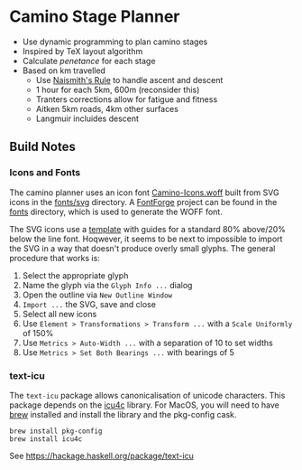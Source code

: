 # Camino Stage Planner

* Use dynamic programming to plan camino stages
* Inspired by TeX layout algorithm
* Calculate *penetance* for each stage
* Based on km travelled
  * Use [Naismith's Rule](https://en.wikipedia.org/wiki/Naismith%27s_rule) to handle ascent and descent
  * 1 hour for each 5km, 600m (reconsider this)
  * Tranters corrections allow for fatigue and fitness
  * Aitken 5km roads, 4km other surfaces
  * Langmuir incluides descent

## Build Notes

### Icons and Fonts

The camino planner uses an icon font [Camino-Icons.woff](fonts/Camino-Icons.woff)
built from SVG icons in the [fonts/svg](fonts/svg) directory.
A [FontForge](https://fontforge.org/) project can be found in the [fonts](fonts) directory,
which is used to generate the WOFF font.

The SVG icons use a [template](fonts/svg/template.svg) with guides for a standard 
80% above/20% below the line font.
Hoqwever, it seems to be next to impossible to import the SVG in a way that doesn't produce
overly small glyphs.
The general procedure that works is:

1. Select the appropriate glyph
2. Name the glyph via the `Glyph Info ...` dialog
3. Open the outline via `New Outline Window`
4. `Import ...` the SVG, save and close
5. Select all new icons
6. Use `Element > Transformations > Transform ...` with a `Scale Uniformly` of 150%
7. Use `Metrics > Auto-Width ...` with a separation of 10 to set widths
8. Use `Metrics > Set Both Bearings ...` with bearings of 5
  
### text-icu

The `text-icu` package allows canonicalisation of unicode characters.
This package depends on the [icu4c](https://icu.unicode.org/) library.
For MacOS, you will need to have [brew](https://brew.sh/) installed and install the library
and the pkg-config cask.

```shell
brew install pkg-config
brew install icu4c
```

See https://hackage.haskell.org/package/text-icu